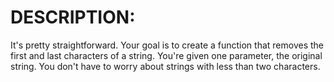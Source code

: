 # DESCRIPTION:

It's pretty straightforward. Your goal is to create a function that removes the first and last characters of a string. You're given one parameter, the original string. You don't have to worry about strings with less than two characters.
